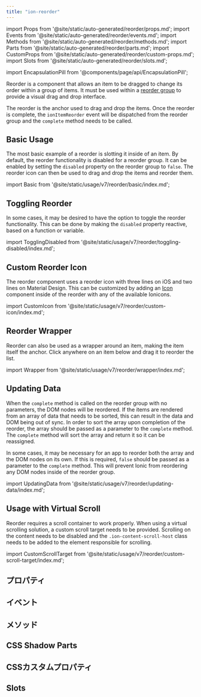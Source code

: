 ```yaml
---
title: "ion-reorder"
---
```

import Props from '@site/static/auto-generated/reorder/props.md';
import Events from '@site/static/auto-generated/reorder/events.md';
import Methods from '@site/static/auto-generated/reorder/methods.md';
import Parts from '@site/static/auto-generated/reorder/parts.md';
import CustomProps from '@site/static/auto-generated/reorder/custom-props.md';
import Slots from '@site/static/auto-generated/reorder/slots.md';

<head>
  <title>Reorder | ion-reorder: Drag and Drop Icon to Reorder Items</title>
  <meta name="description" content="ion-reorderは、ion-reorder-groupの中のアイテムをドラッグ＆ドロップするために使用されるアンカーです。カスタム並び替えアイコンとアイテムの詳細については、こちらをご覧ください。" />
</head>

import EncapsulationPill from '@components/page/api/EncapsulationPill';

<EncapsulationPill type="shadow" />


Reorder is a component that allows an item to be dragged to change its order within a group of items. It must be used within a [reorder group](./reorder-group) to provide a visual drag and drop interface.

The reorder is the anchor used to drag and drop the items. Once the reorder is complete, the `ionItemReorder` event will be dispatched from the reorder group and the `complete` method needs to be called.


## Basic Usage

The most basic example of a reorder is slotting it inside of an item. By default, the reorder functionality is disabled for a reorder group. It can be enabled by setting the `disabled` property on the reorder group to `false`. The reorder icon can then be used to drag and drop the items and reorder them.

import Basic from '@site/static/usage/v7/reorder/basic/index.md';

<Basic />


## Toggling Reorder

In some cases, it may be desired to have the option to toggle the reorder functionality. This can be done by making the `disabled` property reactive, based on a function or variable.

import TogglingDisabled from '@site/static/usage/v7/reorder/toggling-disabled/index.md';

<TogglingDisabled />


## Custom Reorder Icon

The reorder component uses a reorder icon with three lines on iOS and two lines on Material Design. This can be customized by adding an [Icon](https://ionic.io/ionicons) component inside of the reorder with any of the available Ionicons.

import CustomIcon from '@site/static/usage/v7/reorder/custom-icon/index.md';

<CustomIcon />


## Reorder Wrapper

Reorder can also be used as a wrapper around an item, making the item itself the anchor. Click anywhere on an item below and drag it to reorder the list.

import Wrapper from '@site/static/usage/v7/reorder/wrapper/index.md';

<Wrapper />


## Updating Data

When the `complete` method is called on the reorder group with no parameters, the DOM nodes will be reordered. If the items are rendered from an array of data that needs to be sorted, this can result in the data and DOM being out of sync. In order to sort the array upon completion of the reorder, the array should be passed as a parameter to the `complete` method. The `complete` method will sort the array and return it so it can be reassigned.

In some cases, it may be necessary for an app to reorder both the array and the DOM nodes on its own. If this is required, `false` should be passed as a parameter to the `complete` method. This will prevent Ionic from reordering any DOM nodes inside of the reorder group.

import UpdatingData from '@site/static/usage/v7/reorder/updating-data/index.md';

<UpdatingData />


## Usage with Virtual Scroll

Reorder requires a scroll container to work properly. When using a virtual scrolling solution, a custom scroll target needs to be provided. Scrolling on the content needs to be disabled and the `.ion-content-scroll-host` class needs to be added to the element responsible for scrolling.

import CustomScrollTarget from '@site/static/usage/v7/reorder/custom-scroll-target/index.md';

<CustomScrollTarget />


## プロパティ
<Props />

## イベント
<Events />

## メソッド
<Methods />

## CSS Shadow Parts
<Parts />

## CSSカスタムプロパティ
<CustomProps />

## Slots
<Slots />
